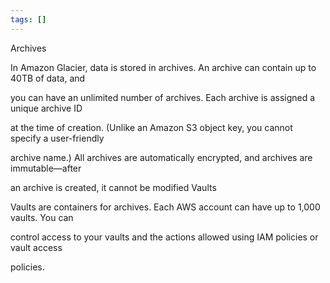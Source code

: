 ```yaml
---
tags: []
---
```

Archives

In Amazon Glacier, data is stored in archives. An archive can contain up to 40TB of data, and

you can have an unlimited number of archives. Each archive is assigned a unique archive ID

at the time of creation. (Unlike an Amazon S3 object key, you cannot specify a user-friendly

archive name.) All archives are automatically encrypted, and archives are immutable—after

an archive is created, it cannot be modified
Vaults

Vaults are containers for archives. Each AWS account can have up to 1,000 vaults. You can

control access to your vaults and the actions allowed using IAM policies or vault access

policies.

